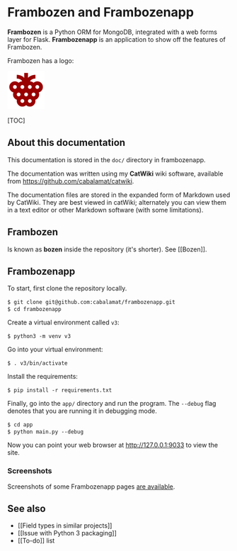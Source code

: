 # Frambozen and Frambozenapp

**Frambozen** is a Python ORM for MongoDB, integrated with a web forms 
layer for Flask. **Frambozenapp** is an application to show off the 
features of Frambozen.

Frambozen has a logo:

![Frambozen Logo](frambozen_logo.png)

[TOC]

## About this documentation

This documentation is stored in the `doc/` directory in frambozenapp. 

The documentation was written using my **CatWiki** wiki software, available from <https://github.com/cabalamat/catwiki>.

The documentation files are stored in the expanded form of Markdown used by CatWiki. 
They are best viewed in catWiki; alternately you can view them in a text editor or other Markdown software (with some limitations).

## Frambozen

Is known as **bozen** inside the repository (it's shorter). See [[Bozen]].

## Frambozenapp

To start, first clone the repository locally.

    $ git clone git@github.com:cabalamat/frambozenapp.git
    $ cd frambozenapp
    
Create a virtual environment called `v3`:

    $ python3 -m venv v3
    
Go into your virtual environment:

    $ . v3/bin/activate
    
Install the requirements:

    $ pip install -r requirements.txt

Finally, go into the `app/` directory and run the program. The
`--debug` flag denotes that you are running it in debugging mode.
    
    $ cd app
    $ python main.py --debug

Now you can point your web browser at <http://127.0.0.1:9033> to
view the site.

### Screenshots

Screenshots of some Frambozenapp pages [are available](screenshots).

## See also

* [[Field types in similar projects]]
* [[Issue with Python 3 packaging]]
* [[To-do]] list
